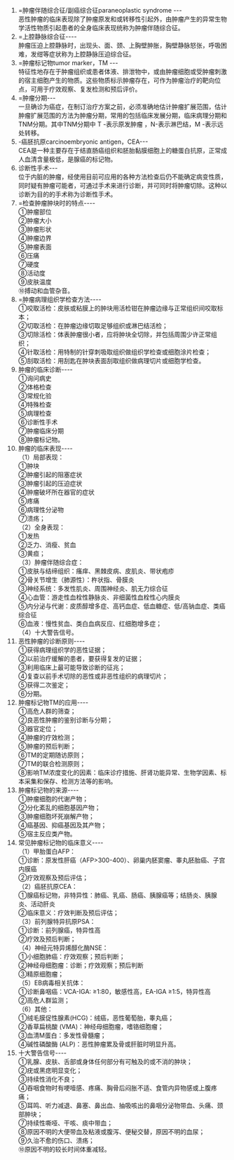 1. =肿瘤伴随综合征/副癌综合征paraneoplastic syndrome ---  
恶性肿瘤的临床表现除了肿瘤原发和或转移性引起外，由肿瘤产生的异常生物学活性物质引起患者的全身临床表现统称为肿瘤伴随综合征。  
2. =上腔静脉综合征----  
肿瘤压迫上腔静脉时，出现头、面、颈、上胸壁肿胀，胸壁静脉怒张，呼吸困难，发绀等症状称为上腔静脉压迫综合征。  
3. =肿瘤标记物tumor marker，TM ---  
特征性地存在于肿瘤组织或患者体液、排泄物中，或由肿瘤细胞或受肿瘤刺激的宿主细胞产生的物质。这些物质标示肿瘤存在，可作为肿瘤治疗的靶向位点，可用于疗效观察、复发检测和预后评价。  
4. =肿瘤分期---  
一旦确诊为癌症，在制订治疗方案之前，必须准确地估计肿瘤扩展范围，估计肿瘤扩展范围的方法为肿瘤分期，常用的包括临床发展分期，临床病理分期和TNM分期。其中TNM分期中 T -表示原发肿瘤 ，N-表示淋巴结，M -表示远处转移。  
5. -癌胚抗原carcinoembryonic antigen，CEA---  
CEA是一种主要存在于结直肠癌组织和胚胎黏膜细胞上的糖蛋白抗原，正常成人血清含量极低，是腺癌的标记物。  
6. 诊断性手术---  
位于内脏的肿瘤，经使用目前可应用的各种方法检查后仍不能确定病变性质，同时疑有肿瘤可能者，可通过手术来进行诊断，并可同时将肿瘤切除。这种以诊断为目的的手术称为诊断性手术。  
7. =检查肿瘤肿块时的特点----  
①肿瘤部位   
②肿瘤大小   
③肿瘤形状  
④肿瘤边界   
⑤肿瘤表面  
⑥压痛   
⑦硬度   
⑧活动度   
⑨皮肤温度   
⑩搏动和血管杂音。  
8. =肿瘤病理组织学检查方法----  
①咬取活检：皮肤或粘膜上的肿块用活检钳在肿瘤边缘与正常组织间咬取标本；  
②切取活检：在肿瘤边缘切取足够组织或淋巴结活检；  
③切除活检：体表肿瘤很小者，应将肿块全切除，并包括周围少许正常组织；  
④针取活检：用特制的针穿刺吸取组织做组织学检查或细胞涂片检查；  
⑤刮取活检：用刮匙在肿块表面刮取组织做病理切片或细胞学检查。  
9. 肿瘤的临床诊断----  
①询问病史   
②体格检查   
③常规化验   
④特殊检查   
⑤病理检查   
⑥诊断性手术  
⑦肿瘤临床分期  
⑧肿瘤标记物。  
10. 肿瘤的临床表现----  
（1）局部表现：   
①肿块   
②肿瘤引起的阻塞症状   
③肿瘤引起的压迫症状   
④肿瘤破坏所在器官的症状   
⑤疼痛   
⑥病理性分泌物   
⑦溃疡；  
（2）全身表现：  
①发热   
②乏力、消瘦、贫血  
③黄疸；   
（3）肿瘤伴随综合症：  
①皮肤与结缔组织：瘙痒、黑棘皮病、皮肌炎、带状疱疹  
②骨关节增生（肺源性）：杵状指、骨膜炎  
③神经系统：多发性肌炎、周围神经炎、肌无力综合征  
④心血管：游走性血栓性静脉炎、非细菌性血栓性心内膜炎  
⑤内分泌与代谢：皮质醇增多症、高钙血症、低血糖症、低/高钠血症、类癌综合征  
⑥血液：慢性贫血、类白血病反应、红细胞增多症；  
（4）十大警告信号。  
11. 恶性肿瘤的诊断原则----  
①获得病理组织学的恶性证据；  
②以前治疗缓解的患者，要获得复发的证据；  
③利用临床上最可能导致诊断的征兆；  
④复查以前手术切除的恶性或非恶性组织的病理切片；  
⑤获得二次鉴定；  
⑥分期。  
12. 肿瘤标记物TM的应用----  
①高危人群的筛查；  
②良恶性肿瘤的鉴别诊断与分期；  
③器官定位；  
④肿瘤的疗效检测；  
⑤肿瘤的预后判断；  
⑥TM的定期随访原则；  
⑦TM的联合检测原则；  
⑧影响TM浓度变化的因素：临床诊疗措施、肝肾功能异常、生物学因素、标本采集和保存、检测方法等的影响。  
13. 肿瘤标记物的来源----  
①肿瘤细胞的代谢产物；  
②分化紊乱的细胞基因产物；  
③肿瘤细胞坏死崩解产物；  
④癌基因、抑癌基因及其产物；  
⑤宿主反应类产物。  
14. 常见肿瘤标记物的临床意义----  
（1）甲胎蛋白AFP：  
①诊断：原发性肝癌（AFP>300-400）、卵巢内胚窦瘤、睾丸胚胎癌、子宫内膜癌  
②疗效观察及预后评估；  
（2）癌胚抗原CEA：  
①腺癌标记物，非特异性：肺癌、乳癌、肠癌、胰腺癌等；结肠炎、胰腺炎、活动肝炎  
②临床意义：疗效判断及预后评估；  
（3）前列腺特异抗原PSA：  
①诊断：前列腺癌，特异性高  
②疗效及预后判断；  
（4）神经元特异烯醇化酶NSE：  
①小细胞肺癌：疗效观察；预后判断；  
②神经母细胞瘤：诊断；疗效观察；预后判断  
③精原细胞瘤；  
（5）EB病毒相关抗体：  
①诊断鼻咽癌：VCA-IGA: ≥1:80，敏感性高，EA-IGA ≥1:5，特异性高  
②高危人群监测；  
（6）其他：  
①绒毛膜促性腺素(HCG)：绒癌，恶性葡萄胎，睾丸癌；  
②香草扁桃酸 (VMA)：神经母细胞瘤，嗜铬细胞瘤；  
③血清M蛋白：多发性骨髓瘤；  
④碱性磷酸酶 (ALP)：恶性肿瘤累及骨或肝脏时明显升高。  
14. 十大警告信号----  
①乳腺、皮肤、舌部或身体任何部分有可触及的或不消的肿块；  
②疣或黑痣明显变化；  
③持续性消化不良；  
④吞咽食物时有哽噎感、疼痛、胸骨后闷胀不适、食管内异物感或上腹疼痛；  
⑤耳鸣、听力减退、鼻塞、鼻出血、抽吸咳出的鼻咽分泌物带血、头痛、颈部肿块；  
⑦持续性嘶哑、干咳、痰中带血；  
⑧原因不明的大便带血及粘液或腹泻、便秘交替，原因不明的血尿；  
⑨久治不愈的伤口、溃疡；  
⑩原因不明的较长时间体重减轻。  